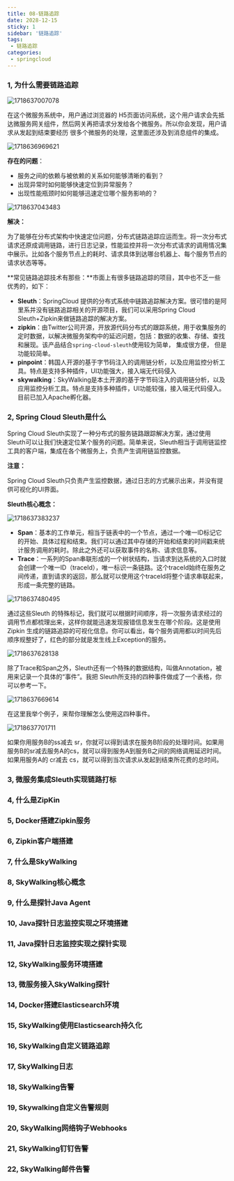```yaml
---
title: 08-链路追踪
date: 2028-12-15
sticky: 1
sidebar: '链路追踪'
tags:
 - 链路追踪
categories:
 - springcloud
---
```


### 1, 为什么需要链路追踪

![1718637007078](assets/1718637007078.png)



在这个微服务系统中，用户通过浏览器的 H5页面访问系统，这个用户请求会先抵达微服务网关组件，然后网关再把请求分发给各个微服务。所以你会发现，用户请求从发起到结束要经历 很多个微服务的处理，这里面还涉及到消息组件的集成。

![1718636969621](assets/1718636969621.png)



**存在的问题**：

- 服务之间的依赖与被依赖的关系如何能够清晰的看到？
- 出现异常时如何能够快速定位到异常服务？
- 出现性能瓶颈时如何能够迅速定位哪个服务影响的？



![1718637043483](assets/1718637043483.png)

**解决：**

为了能够在分布式架构中快速定位问题，分布式链路追踪应运而生。将一次分布式请求还原成调用链路，进行日志记录，性能监控并将一次分布式请求的调用情况集中展示。比如各个服务节点上的耗时、请求具体到达哪台机器上、每个服务节点的请求状态等等。



**常见链路追踪技术有那些：**市面上有很多链路追踪的项目，其中也不乏一些优秀的，如下：

- **Sleuth**：SpringCloud 提供的分布式系统中链路追踪解决方案。很可惜的是阿里系并没有链路追踪相关的开源项目，我们可以采用Spring Cloud Sleuth+Zipkin来做链路追踪的解决方案。
- **zipkin**：由Twitter公司开源，开放源代码分布式的跟踪系统，用于收集服务的定时数据，以解决微服务架构中的延迟问题，包括：数据的收集、存储、查找和展现。该产品结合`spring-cloud-sleuth`使用较为简单， 集成很方便， 但是功能较简单。
- **pinpoint**：韩国人开源的基于字节码注入的调用链分析，以及应用监控分析工具。特点是支持多种插件，UI功能强大，接入端无代码侵入
- **skywalking**：SkyWalking是本土开源的基于字节码注入的调用链分析，以及应用监控分析工具。特点是支持多种插件，UI功能较强，接入端无代码侵入。目前已加入Apache孵化器。



### 2, Spring Cloud Sleuth是什么

Spring Cloud Sleuth实现了一种分布式的服务链路跟踪解决方案，通过使用Sleuth可以让我们快速定位某个服务的问题。简单来说，Sleuth相当于调用链监控工具的客户端，集成在各个微服务上，负责产生调用链监控数据。



**注意：**

Spring Cloud Sleuth只负责产生监控数据，通过日志的方式展示出来，并没有提供可视化的UI界面。



**Sleuth核心概念：**

![1718637383237](assets/1718637383237.png)

- **Span**：基本的工作单元，相当于链表中的一个节点，通过一个唯一ID标记它的开始、具体过程和结束。我们可以通过其中存储的开始和结束的时间戳来统计服务调用的耗时。除此之外还可以获取事件的名称、请求信息等。
- **Trace**：一系列的Span串联形成的一个树状结构，当请求到达系统的入口时就会创建一个唯一ID（traceId），唯一标识一条链路。这个traceId始终在服务之间传递，直到请求的返回，那么就可以使用这个traceId将整个请求串联起来，形成一条完整的链路。



![1718637480495](assets/1718637480495.png)

通过这些Sleuth 的特殊标记，我们就可以根据时间顺序，将一次服务请求经过的调用节点都梳理出来，这样你就能迅速发现报错信息发生在哪个阶段。这是使用Zipkin 生成的链路追踪的可视化信息。你可以看出，每个服务调用都以时间先后顺序规整好了，红色的部分就是发生线上Exception的服务。

![1718637628138](assets/1718637628138.png)

除了Trace和Span之外，Sleuth还有一个特殊的数据结构，叫做Annotation，被用来记录一个具体的“事件”。我把 Sleuth所支持的四种事件做成了一个表格，你可以参考一下。

![1718637669614](assets/1718637669614.png)



在这里我举个例子，来帮你理解怎么使用这四种事件。

![1718637701711](assets/1718637701711.png)

如果你用服务B的ss减去 sr，你就可以得到请求在服务B阶段的处理时间。如果用服务B的sr减去服务A的cs，就可以得到服务A到服务B之间的网络调用延迟时间。如果用服务A的 cr减去 cs，就可以得到当次请求从发起到结束所花费的总时间。







### 3, 微服务集成Sleuth实现链路打标





### 4, 什么是ZipKin





### 5, Docker搭建Zipkin服务





### 6, Zipkin客户端搭建





### 7, 什么是SkyWalking





### 8, SkyWalking核心概念





### 9, 什么是探针Java Agent





### 10, Java探针日志监控实现之环境搭建





### 11, Java探针日志监控实现之探针实现





### 12, SkyWalking服务环境搭建





### 13, 微服务接入SkyWalking探针





### 14, Docker搭建Elasticsearch环境





### 15, SkyWalking使用Elasticsearch持久化





### 16, SkyWalking自定义链路追踪





### 17, SkyWalking日志





### 18, SkyWalking告警





### 19, Skywalking自定义告警规则





### 20, SkyWalking网络钩子Webhooks





### 21, SkyWalking钉钉告警





### 22, SkyWalking邮件告警



